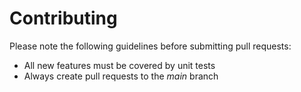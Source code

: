 # Contributing

Please note the following guidelines before submitting pull requests:

- All new features must be covered by unit tests
- Always create pull requests to the *main* branch
